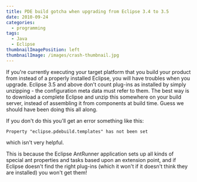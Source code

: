```yaml
---
title: PDE build gotcha when upgrading from Eclipse 3.4 to 3.5
date: 2010-09-24
categories:
  - programming
tags:
  - Java
  - Eclipse
thumbnailImagePosition: left
thumbnailImage: /images/crash-thumbnail.jpg
---
```


If you're currently executing your target platform that you build your product from instead of a properly installed Eclipse, you will have troubles when you upgrade. Eclipse 3.5 and above don't count plug-ins as installed by simply unzipping - the configuration meta data must refer to them. The best way is to download a complete Eclipse and unzip this somewhere on your build server, instead of assembling it from components at build time. Guess we should have been doing this all along.

<!--more-->

If you don't do this you'll get an error something like this:

```
Property "eclipse.pdebuild.templates" has not been set
```

which isn't very helpful.

This is because the Eclipse AntRunner application sets up all kinds of special ant properties and tasks based upon an extension point, and if Eclipse doesn't find the right plug-ins (which it won't if it doesn't think they are installed) you won't get them!

